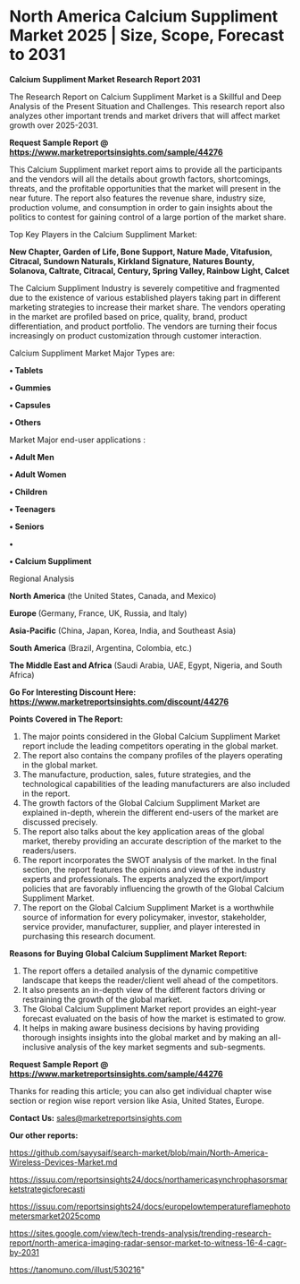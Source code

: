 # North America Calcium Suppliment Market 2025 | Size, Scope, Forecast to 2031

<strong>Calcium Suppliment Market Research Report 2031</strong>

The Research Report on Calcium Suppliment Market is a Skillful and Deep Analysis of the Present Situation and Challenges. This research report also analyzes other important trends and market drivers that will affect market growth over 2025-2031.

<strong>Request Sample Report @ <a href=https://www.marketreportsinsights.com/sample/44276>https://www.marketreportsinsights.com/sample/44276</a></strong>

This Calcium Suppliment market report aims to provide all the participants and the vendors will all the details about growth factors, shortcomings, threats, and the profitable opportunities that the market will present in the near future. The report also features the revenue share, industry size, production volume, and consumption in order to gain insights about the politics to contest for gaining control of a large portion of the market share.

Top Key Players in the Calcium Suppliment Market:

<strong>New Chapter, Garden of Life, Bone Support, Nature Made, Vitafusion, Citracal, Sundown Naturals, Kirkland Signature, Natures Bounty, Solanova, Caltrate, Citracal, Century, Spring Valley, Rainbow Light, Calcet</strong>

The Calcium Suppliment Industry is severely competitive and fragmented due to the existence of various established players taking part in different marketing strategies to increase their market share. The vendors operating in the market are profiled based on price, quality, brand, product differentiation, and product portfolio. The vendors are turning their focus increasingly on product customization through customer interaction.

Calcium Suppliment Market Major Types are:

<strong>•  Tablets

•  Gummies

•  Capsules

•  Others</strong>

Market Major end-user applications :

<strong>•  Adult Men

•  Adult Women

•  Children

•  Teenagers

•  Seniors

•  

•  Calcium Suppliment</strong>

Regional Analysis

</u><strong><b>North America</b></strong> (the United States, Canada, and Mexico)

<strong><b>Europe </b></strong>(Germany, France, UK, Russia, and Italy)

<strong><b>Asia-Pacific</b></strong> (China, Japan, Korea, India, and Southeast Asia)

<strong><b>South America</b></strong> (Brazil, Argentina, Colombia, etc.)

<strong><b>The Middle East and Africa</b></strong> (Saudi Arabia, UAE, Egypt, Nigeria, and South Africa)

<strong>Go For Interesting Discount Here: <a href=https://www.marketreportsinsights.com/discount/44276>https://www.marketreportsinsights.com/discount/44276</a></strong>

<strong>Points Covered in The Report:</strong>
<ol>
  <li>The major points considered in the Global Calcium Suppliment Market report include the leading competitors operating in the global market.</li>
  <li>The report also contains the company profiles of the players operating in the global market.</li>
  <li>The manufacture, production, sales, future strategies, and the technological capabilities of the leading manufacturers are also included in the report.</li>
  <li>The growth factors of the Global Calcium Suppliment Market are explained in-depth, wherein the different end-users of the market are discussed precisely.</li>
  <li>The report also talks about the key application areas of the global market, thereby providing an accurate description of the market to the readers/users.</li>
  <li>The report incorporates the SWOT analysis of the market. In the final section, the report features the opinions and views of the industry experts and professionals. The experts analyzed the export/import policies that are favorably influencing the growth of the Global Calcium Suppliment Market.</li>
  <li>The report on the Global Calcium Suppliment Market is a worthwhile source of information for every policymaker, investor, stakeholder, service provider, manufacturer, supplier, and player interested in purchasing this research document.</li>
</ol>
<strong>Reasons for Buying Global Calcium Suppliment Market Report:</strong>

<ol>
  <li>The report offers a detailed analysis of the dynamic competitive landscape that keeps the reader/client well ahead of the competitors.</li>
  <li>It also presents an in-depth view of the different factors driving or restraining the growth of the global market.</li>
  <li>The Global Calcium Suppliment Market report provides an eight-year forecast evaluated on the basis of how the market is estimated to grow.</li>
  <li>It helps in making aware business decisions by having providing thorough insights insights into the global market and by making an all-inclusive analysis of the key market segments and sub-segments.</li>
</ol>
<strong>Request Sample Report @ <a href=https://www.marketreportsinsights.com/sample/44276>https://www.marketreportsinsights.com/sample/44276</a></strong>


Thanks for reading this article; you can also get individual chapter wise section or region wise report version like Asia, United States, Europe.

<strong>Contact Us:</strong>
sales@marketreportsinsights.com

<strong>Our other reports:</strong>

<a href=https://github.com/sayysaif/search-market/blob/main/North-America-Wireless-Devices-Market.md>https://github.com/sayysaif/search-market/blob/main/North-America-Wireless-Devices-Market.md</a>

<a href=https://issuu.com/reportsinsights24/docs/northamericasynchrophasorsmarketstrategicforecasti>https://issuu.com/reportsinsights24/docs/northamericasynchrophasorsmarketstrategicforecasti</a>

<a href=https://issuu.com/reportsinsights24/docs/europelowtemperatureflamephotometersmarket2025comp>https://issuu.com/reportsinsights24/docs/europelowtemperatureflamephotometersmarket2025comp</a>

<a href=https://sites.google.com/view/tech-trends-analysis/trending-research-report/north-america-imaging-radar-sensor-market-to-witness-16-4-cagr-by-2031>https://sites.google.com/view/tech-trends-analysis/trending-research-report/north-america-imaging-radar-sensor-market-to-witness-16-4-cagr-by-2031</a>

<a href=https://tanomuno.com/illust/530216>https://tanomuno.com/illust/530216</a>"
